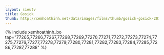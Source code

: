 ```yaml
---
layout: sieutv
title: Gosick
thumb: http://xemhoathinh.net/data/images/films/thumb/gosick-gosick-2012.jpg
---
```

{% include xemhoathinh_bo tap="77265,77266,77267,77268,77269,77270,77271,77272,77273,77274,77275,77276,77277,77278,77279,77280,77281,77282,77283,77284,77285,77286,77287,77288" %} 
